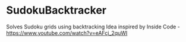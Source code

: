 # SudokuBacktracker
Solves Sudoku grids using backtracking
Idea inspired by Inside Code - https://www.youtube.com/watch?v=eAFcj_2quWI
